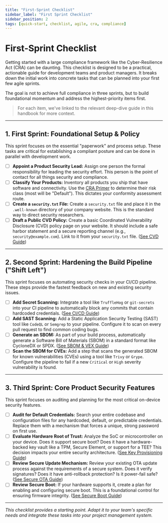 ```yaml
---
title: "First-Sprint Checklist"
sidebar_label: "First Sprint Checklist"
sidebar_position: 2
tags: [quick-start, checklist, agile, cra, compliance]
---
```

# First-Sprint Checklist

Getting started with a large compliance framework like the Cyber-Resilience Act (CRA) can be daunting. This checklist is designed to be a practical, actionable guide for development teams and product managers. It breaks down the initial work into concrete tasks that can be planned into your first few agile sprints.

The goal is not to achieve full compliance in three sprints, but to build foundational momentum and address the highest-priority items first.

> For each item, we've linked to the relevant deep-dive guide in this handbook for more context.

---

## 1. First Sprint: Foundational Setup & Policy

This sprint focuses on the essential "paperwork" and process setup. These tasks are critical for establishing a compliant posture and can be done in parallel with development work.

- [ ] **Appoint a Product Security Lead:** Assign one person the formal responsibility for leading the security effort. This person is the point of contact for all things security and compliance.
- [ ] **Classify Your Products:** Inventory all products you ship that have software and connectivity. Use the [CRA Primer](./cra-primer.md) to determine their risk class (most will be "Default"). This dictates your conformity assessment route.
- [ ] **Create a `security.txt` File:** Create a `security.txt` file and place it in the `.well-known` directory of your company website. This is the standard way to direct security researchers.
- [ ] **Draft a Public CVD Policy:** Create a basic Coordinated Vulnerability Disclosure (CVD) policy page on your website. It should include a safe harbor statement and a secure reporting channel (e.g., `security@example.com`). Link to it from your `security.txt` file. ([See CVD Guide](../implementation/operate-phase/vulnerability-disclosure.md))

---

## 2. Second Sprint: Hardening the Build Pipeline ("Shift Left")

This sprint focuses on automating security checks in your CI/CD pipeline. These steps provide the fastest feedback on new and existing security issues.

- [ ] **Add Secret Scanning:** Integrate a tool like `TruffleHog` or `git-secrets` into your CI pipeline to automatically block any commits that contain hardcoded credentials. ([See CI/CD Guide](../implementation/operate-phase/cicd-hardening.md))
- [ ] **Add SAST Scanning:** Add a Static Application Security Testing (SAST) tool like `CodeQL` or `Semgrep` to your pipeline. Configure it to scan on every pull request to find common coding bugs.
- [ ] **Generate an SBOM:** As part of your build process, automatically generate a Software Bill of Materials (SBOM) in a standard format like CycloneDX or SPDX. ([See SBOM & VEX Guide](../implementation/build-phase/sbom-vex.md))
- [ ] **Scan the SBOM for CVEs:** Add a step that scans the generated SBOM for known vulnerabilities (CVEs) using a tool like `Trivy` or `Grype`. Configure the pipeline to fail if a new `Critical` or `High` severity vulnerability is found.

---

## 3. Third Sprint: Core Product Security Features

This sprint focuses on auditing and planning for the most critical on-device security features.

- [ ] **Audit for Default Credentials:** Search your entire codebase and configuration files for any hardcoded, default, or predictable credentials. Replace them with a mechanism that forces a unique, strong password on first use.
- [ ] **Evaluate Hardware Root of Trust:** Analyze the SoC or microcontroller on your device. Does it support secure boot? Does it have a hardware-backed key vault like a TPM, Secure Element, or support for a TEE? This decision impacts your entire security architecture. ([See Key Provisioning Guide](../implementation/build-phase/key-provisioning.md))
- [ ] **Review Secure Update Mechanism:** Review your existing OTA update process against the requirements of a secure system. Does it verify signatures? Does it have anti-rollback protection? Is it power-fail safe? ([See Secure OTA Guide](../implementation/build-phase/ota-updates.md))
- [ ] **Review Secure Boot:** If your hardware supports it, create a plan for enabling and configuring secure boot. This is a foundational control for ensuring firmware integrity. ([See Secure Boot Guide](../implementation/build-phase/secure-boot.md))

---

*This checklist provides a starting point. Adapt it to your team's specific needs and integrate these tasks into your project management system.* 

<!-- Citations -->